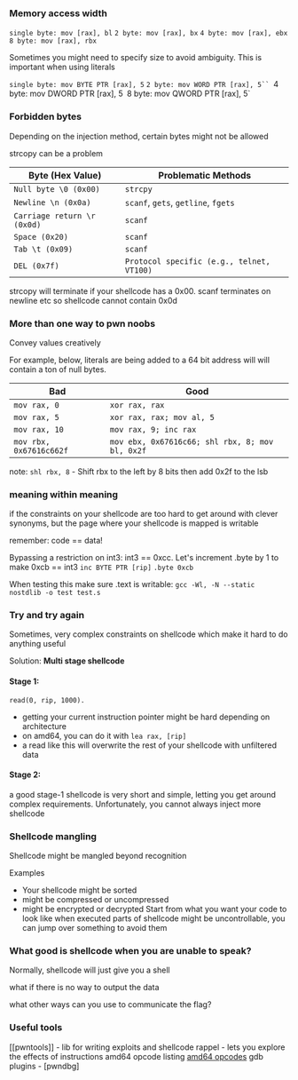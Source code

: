

### Memory access width

`single byte: mov [rax], bl`
`2 byte: mov [rax], bx`
`4 byte: mov [rax], ebx`
`8 byte: mov [rax], rbx`

Sometimes you might need to specify size to avoid ambiguity. This is important when using literals

`single byte: mov BYTE PTR [rax], 5`
`2 byte: mov WORD PTR [rax], 5``
`4 byte: mov DWORD PTR [rax], 5`
`8 byte: mov QWORD PTR [rax], 5`


### Forbidden bytes

Depending on the injection method, certain bytes might not be allowed

strcopy can be a problem

| **Byte (Hex Value)**        | **Problematic Methods**                   |
| --------------------------- | ----------------------------------------- |
| `Null byte \0 (0x00)`       | `strcpy`                                  |
| `Newline \n (0x0a)`         | `scanf`, `gets`, `getline`, `fgets`       |
| `Carriage return \r (0x0d)` | `scanf`                                   |
| `Space (0x20)`              | `scanf`                                   |
| `Tab \t (0x09)`             | `scanf`                                   |
| `DEL (0x7f)`                | `Protocol specific (e.g., telnet, VT100)` |

strcopy will terminate if your shellcode has a 0x00.
scanf terminates on newline etc so shellcode cannot contain 0x0d

### More than one way to pwn noobs

Convey values creatively

For example, below, literals are being added to a 64 bit address will will contain a ton of null bytes.

| **Bad**                 | **Good**                                        |
| ----------------------- | ----------------------------------------------- |
| `mov rax, 0`            | `xor rax, rax`                                  |
| `mov rax, 5`            | `xor rax, rax; mov al, 5`                       |
| `mov rax, 10`           | `mov rax, 9; inc rax`                           |
| `mov rbx, 0x67616c662f` | `mov ebx, 0x67616c66; shl rbx, 8; mov bl, 0x2f` |
note: `shl rbx, 8` - Shift rbx to the left by 8 bits then add 0x2f to the lsb


### meaning within meaning

if the constraints on your shellcode are too hard to get around with clever synonyms, but the page where your shellcode is mapped is writable

remember: code == data!

Bypassing a restriction on int3:
int3 == 0xcc. Let's increment .byte by 1 to make 0xcb == int3
	`inc BYTE PTR [rip]`
	`.byte 0xcb`

When testing this make sure .text is writable:
`gcc -Wl, -N --static nostdlib -o test test.s`

### Try and try again
Sometimes, very complex constraints on shellcode which make it hard to do anything useful

Solution: **Multi stage shellcode**

#### Stage 1:
`read(0, rip, 1000).`
- getting your current instruction pointer might be hard depending on architecture
- on amd64, you can do it with `lea rax, [rip]`
- a read like this will overwrite the rest of your shellcode with unfiltered data
#### Stage 2:
a good stage-1 shellcode is very short and simple, letting you get around complex requirements. Unfortunately, you cannot always inject more shellcode


### Shellcode mangling

Shellcode might be mangled beyond recognition

Examples
- Your shellcode might be sorted
- might be compressed or uncompressed
- might be encrypted or decrypted
Start from what you want your code to look like when executed
parts of shellcode might be uncontrollable, you can jump over something to avoid them

### What good is shellcode when you are unable to speak?

Normally, shellcode will just give you a shell

what if there is no way to output the data

what other ways can you use to communicate the flag?


### Useful tools

[[pwntools]] - lib for writing exploits and shellcode
rappel - lets you explore the effects of instructions
amd64 opcode listing [amd64 opcodes](http://ref.x86asm.net/coder64.htm)
gdb plugins - [pwndbg]


